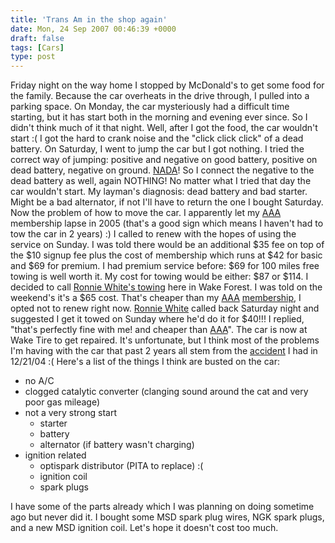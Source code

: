 ```yaml
---
title: 'Trans Am in the shop again'
date: Mon, 24 Sep 2007 00:46:39 +0000
draft: false
tags: [Cars]
type: post
---
```


Friday night on the way home I stopped by McDonald's to get some food for the family. Because the car overheats in the drive through, I pulled into a parking space. On Monday, the car mysteriously had a difficult time starting, but it has start both in the morning and evening ever since. So I didn't think much of it that night. Well, after I got the food, the car wouldn't start :( I got the hard to crank noise and the "click click click" of a dead battery. On Saturday, I went to jump the car but I got nothing. I tried the correct way of jumping: positive and negative on good battery, positive on dead battery, negative on ground. [NADA](http://www.wordreference.com/es/en/translation.asp?spen=nada)! So I connect the negative to the dead battery as well, again NOTHING! No matter what I tried that day the car wouldn't start. My layman's diagnosis: dead battery and bad starter. Might be a bad alternator, if not I'll have to return the one I bought Saturday. Now the problem of how to move the car. I apparently let my [AAA](http://www.aaacarolinas.com/) membership lapse in 2005 (that's a good sign which means I haven't had to tow the car in 2 years) :) I called to renew with the hopes of using the service on Sunday. I was told there would be an additional $35 fee on top of the $10 signup fee plus the cost of membership which runs at $42 for basic and $69 for premium. I had premium service before: $69 for 100 miles free towing is well worth it. My cost for towing would be either: $87 or $114. I decided to call [Ronnie White's towing](http://www.ronniewhites.com/shop/index.htm) here in Wake Forest. I was told on the weekend's it's a $65 cost. That's cheaper than my [AAA](http://www.aaacarolinas.com/) [membership](https://www.joinaaanow.com/member_info.asp?priorityType=noPriorNum), I opted not to renew right now. [Ronnie White](http://www.ronniewhites.com/shop/index.htm) called back Saturday night and suggested I get it towed on Sunday where he'd do it for $40!!! I replied, "that's perfectly fine with me! and cheaper than [AAA](http://www.aaacarolinas.com/)". The car is now at Wake Tire to get repaired. It's unfortunate, but I think most of the problems I'm having with the car that past 2 years all stem from the [accident](http://zeusville.wordpress.com/2004/12/22/there-is-a-god/) I had in 12/21/04 :( Here's a list of the things I think are busted on the car:

*   no A/C
*   clogged catalytic converter (clanging sound around the cat and very poor gas mileage)
*   not a very strong start
    *   starter
    *   battery
    *   alternator (if battery wasn't charging)
*   ignition related
    *   optispark distributor (PITA to replace) :(
    *   ignition coil
    *   spark plugs

I have some of the parts already which I was planning on doing sometime ago but never did it. I bought some MSD spark plug wires, NGK spark plugs, and a new MSD ignition coil. Let's hope it doesn't cost too much.